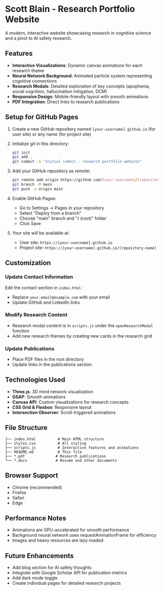 # Scott Blain - Research Portfolio Website

A modern, interactive website showcasing research in cognitive science and a pivot to AI safety research.

## Features

- **Interactive Visualizations**: Dynamic canvas animations for each research theme
- **Neural Network Background**: Animated particle system representing cognitive connections
- **Research Modals**: Detailed exploration of key concepts (apophenia, social cognition, hallucination mitigation, DCM)
- **Responsive Design**: Mobile-friendly layout with smooth animations
- **PDF Integration**: Direct links to research publications

## Setup for GitHub Pages

1. Create a new GitHub repository named `[your-username].github.io` (for user site) or any name (for project site)

2. Initialize git in this directory:
   ```bash
   git init
   git add .
   git commit -m "Initial commit - research portfolio website"
   ```

3. Add your GitHub repository as remote:
   ```bash
   git remote add origin https://github.com/[your-username]/[repository-name].git
   git branch -M main
   git push -u origin main
   ```

4. Enable GitHub Pages:
   - Go to Settings → Pages in your repository
   - Select "Deploy from a branch"
   - Choose "main" branch and "/ (root)" folder
   - Click Save

5. Your site will be available at:
   - User site: `https://[your-username].github.io`
   - Project site: `https://[your-username].github.io/[repository-name]`

## Customization

### Update Contact Information
Edit the contact section in `index.html`:
- Replace `your.email@example.com` with your email
- Update GitHub and LinkedIn links

### Modify Research Content
- Research modal content is in `scripts.js` under the `openResearchModal` function
- Add new research themes by creating new cards in the research grid

### Update Publications
- Place PDF files in the root directory
- Update links in the publications section

## Technologies Used

- **Three.js**: 3D mind network visualization
- **GSAP**: Smooth animations
- **Canvas API**: Custom visualizations for research concepts
- **CSS Grid & Flexbox**: Responsive layout
- **Intersection Observer**: Scroll-triggered animations

## File Structure

```
├── index.html          # Main HTML structure
├── styles.css          # All styling
├── scripts.js          # Interactive features and animations
├── README.md           # This file
├── *.pdf              # Research publications
└── *.docx             # Resume and other documents
```

## Browser Support

- Chrome (recommended)
- Firefox
- Safari
- Edge

## Performance Notes

- Animations are GPU-accelerated for smooth performance
- Background neural network uses requestAnimationFrame for efficiency
- Images and heavy resources are lazy-loaded

## Future Enhancements

- Add blog section for AI safety thoughts
- Integrate with Google Scholar API for publication metrics
- Add dark mode toggle
- Create individual pages for detailed research projects